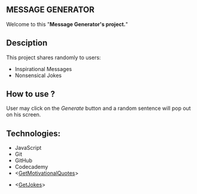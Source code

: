## MESSAGE GENERATOR

Welcome to this "**Message Generator's project.**"

## Desciption

This project shares randomly to users:

+ Inspirational Messages
+ Nonsensical Jokes

## How to use ?

User may click on the *Generate* button and a random sentence will pop out on his screen.

## Technologies:

- JavaScript
- Git
- GitHub
- Codecademy
- <[GetMotivationalQuotes]>

[GetMotivationalQuotes]: https://www.goodreads.com/quotes/tag/motivation
- <[GetJokes]>

[GetJokes]: https://www.laughfactory.com/jokes/insult-jokes